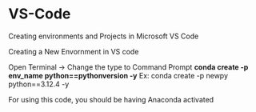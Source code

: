 # VS-Code
Creating environments and Projects in Microsoft VS Code

Creating a New Envornment in VS code

Open Terminal -> Change the type to Command Prompt
**conda create -p env_name python==pythonversion -y**
Ex: conda create -p newpy python==3.12.4 -y

For using this code, you should be having Anaconda activated


